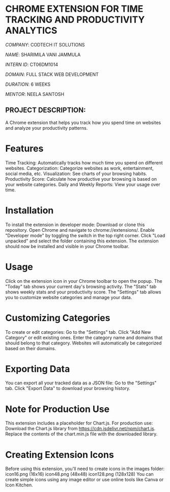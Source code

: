 # CHROME EXTENSION FOR TIME TRACKING AND PRODUCTIVITY ANALYTICS

*COMPANY*: CODTECH IT SOLUTIONS

*NAME*: SHARIMILA VANI JAMMULA

*INTERN ID*: CT06DM1014

*DOMAIN*: FULL STACK WEB DEVELOPMENT

*DURATION*: 6 WEEKS

*MENTOR*: NEELA SANTOSH

## PROJECT DESCRIPTION:

A Chrome extension that helps you track how you spend time on websites and analyze your productivity patterns.

# Features
Time Tracking: Automatically tracks how much time you spend on different websites.
Categorization: Categorize websites as work, entertainment, social media, etc.
Visualization: See charts of your browsing habits.
Productivity Score: Calculate how productive your browsing is based on your website categories.
Daily and Weekly Reports: View your usage over time.

# Installation
To install the extension in developer mode:
Download or clone this repository.
Open Chrome and navigate to chrome://extensions/.
Enable "Developer mode" by toggling the switch in the top right corner.
Click "Load unpacked" and select the folder containing this extension.
The extension should now be installed and visible in your Chrome toolbar.

# Usage
Click on the extension icon in your Chrome toolbar to open the popup.
The "Today" tab shows your current day's browsing activity.
The "Stats" tab shows weekly stats and your productivity score.
The "Settings" tab allows you to customize website categories and manage your data.

# Customizing Categories
To create or edit categories:
Go to the "Settings" tab.
Click "Add New Category" or edit existing ones.
Enter the category name and domains that should belong to that category.
Websites will automatically be categorized based on their domains.

# Exporting Data
You can export all your tracked data as a JSON file:
Go to the "Settings" tab.
Click "Export Data" to download your browsing history.

# Note for Production Use
This extension includes a placeholder for Chart.js. For production use:
Download the Chart.js library from https://cdn.jsdelivr.net/npm/chart.js.
Replace the contents of the chart.min.js file with the downloaded library.

# Creating Extension Icons
Before using this extension, you'll need to create icons in the images folder:
icon16.png (16x16)
icon48.png (48x48)
icon128.png (128x128)
You can create simple icons using any image editor or use online tools like Canva or Icon Kitchen.
